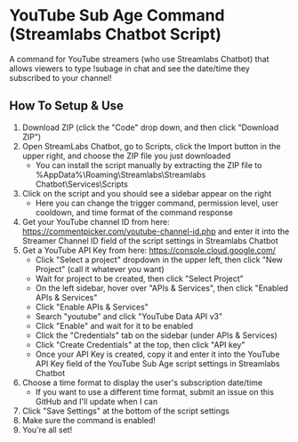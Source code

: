 # YouTube Sub Age Command (Streamlabs Chatbot Script)

A command for YouTube streamers (who use Streamlabs Chatbot) that allows viewers to type !subage in chat and see the date/time they subscribed to your channel!

## How To Setup & Use

1. Download ZIP (click the "Code" drop down, and then click "Download ZIP")
2. Open StreamLabs Chatbot, go to Scripts, click the Import button in the upper right, and choose the ZIP file you just downloaded
    - You can install the script manually by extracting the ZIP file to %AppData%\Roaming\Streamlabs\Streamlabs Chatbot\Services\Scripts
3. Click on the script and you should see a sidebar appear on the right
    - Here you can change the trigger command, permission level, user cooldown, and time format of the command response
5. Get your YouTube channel ID from here: https://commentpicker.com/youtube-channel-id.php and enter it into the Streamer Channel ID field of the script settings in Streamlabs Chatbot
6. Get a YouTube API Key from here: https://console.cloud.google.com/
    - Click "Select a project" dropdown in the upper left, then click "New Project" (call it whatever you want)
    - Wait for project to be created, then click "Select Project"
    - On the left sidebar, hover over "APIs & Services", then click "Enabled APIs & Services"
    - Click "Enable APIs & Services"
    - Search "youtube" and click "YouTube Data API v3"
    - Click "Enable" and wait for it to be enabled
    - Click the "Credentials" tab on the sidebar (under APIs & Services)
    - Click "Create Credentials" at the top, then click "API key"
    - Once your API Key is created, copy it and enter it into the YouTube API Key field of the YouTube Sub Age script settings in Streamlabs Chatbot
7. Choose a time format to display the user's subscription date/time
    - If you want to use a different time format, submit an issue on this GitHub and I'll update when I can
8. Click "Save Settings" at the bottom of the script settings
9. Make sure the command is enabled!
10. You're all set!
